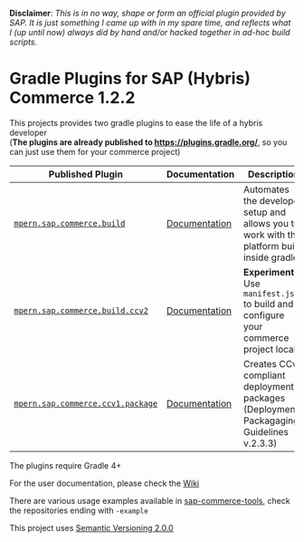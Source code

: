 **Disclaimer**: *This is in no way, shape or form an official plugin provided by SAP. It is just something I came up with in my spare time,
and reflects what I (up until now) always did by hand and/or hacked together in ad-hoc build scripts.*

# Gradle Plugins for SAP (Hybris) Commerce 1.2.2

This projects provides two gradle plugins to ease the life of a hybris developer \
(**The plugins are already published to https://plugins.gradle.org/**, so you can just use them for your commerce project)

|Published Plugin|Documentation|Description|
|---|---|---|
|[`mpern.sap.commerce.build`][build]|[Documentation][build-doc]|Automates the developer setup and allows you to work with the platform build inside gradle|
|[`mpern.sap.commerce.build.ccv2`][ccv2]|[Documentation][ccv2-doc]|**Experimental** Use `manifest.json` to build and configure your commerce project locally|
|[`mpern.sap.commerce.ccv1.package`][package]|[Documentation][package-doc]|Creates CCv1 compliant deployment packages (Deployment Packagaging Guidelines v.2.3.3)|

The plugins require Gradle 4+

For the user documentation, please check the [Wiki](https://github.com/sap-commerce-tools/commerce-gradle-plugin/wiki)

There are various usage examples available in [sap-commerce-tools][tools], check the repositories ending with `-example`


This project uses [Semantic Versioning 2.0.0](https://semver.org/spec/v2.0.0.html)

[build]: https://plugins.gradle.org/plugin/mpern.sap.commerce.build
[build-doc]: https://github.com/sap-commerce-tools/commerce-gradle-plugin/wiki/Plugin-mpern.sap.commerce.build
[package]: https://plugins.gradle.org/plugin/mpern.sap.commerce.ccv1.package
[package-doc]: https://github.com/sap-commerce-tools/commerce-gradle-plugin/wiki/Plugin-mpern.sap.commerce.ccv1.package
[ccv2]: https://plugins.gradle.org/plugin/mpern.sap.commerce.build.ccv2
[ccv2-doc]: https://github.com/sap-commerce-tools/commerce-gradle-plugin/wiki/Plugin-mpern.sap.commerce.build.ccv2
[tools]:https://github.com/sap-commerce-tools
